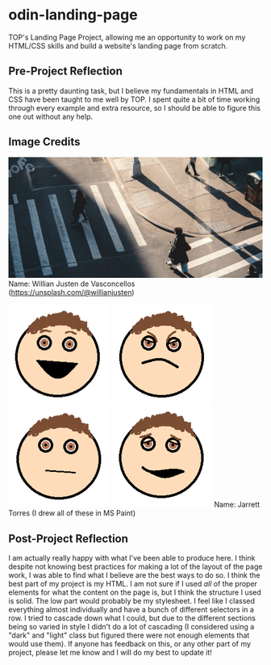 # odin-landing-page
TOP's Landing Page Project, allowing me an opportunity to work on my HTML/CSS skills and build a website's landing page from scratch.

## Pre-Project Reflection
This is a pretty daunting task, but I believe my fundamentals in HTML and CSS have been taught to me well by TOP. I spent quite a bit of time working through every example and extra resource, so I should be able to figure this one out without any help.

## Image Credits
![City Intersection with Crosswalk and Buildings](./img/manhattanbr.jpg)
Name: Willian Justen de Vasconcellos (https://unsplash.com/@willianjusten)

![Happy Face](./img/happyface.png)
![Angry Face](./img/angryface.png)
![Blank Face](./img/blankface.png)
![Sad Face](./img/sadface.png)
Name: Jarrett Torres (I drew all of these in MS Paint)

## Post-Project Reflection
I am actually really happy with what I've been able to produce here. I think despite not knowing best practices for making a lot of the layout of the page work, I was able to find what I believe are the best ways to do so. I think the best part of my project is my HTML. I am not sure if I used *all* of the proper elements for what the content on the page is, but I think the structure I used is solid. The low part would probably be my stylesheet. I feel like I classed everything almost individually and have a bunch of different selectors in a row. I tried to cascade down what I could, but due to the different sections being so varied in style I didn't do a lot of cascading (I considered using a "dark" and "light" class but figured there were not enough elements that would use them). If anyone has feedback on this, or any other part of my project, please let me know and I will do my best to update it!
